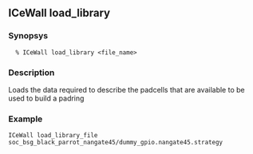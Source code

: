 ## ICeWall load_library
### Synopsys
```
  % ICeWall load_library <file_name>
```
### Description
Loads the data required to describe the padcells that are available to be used to build a padring
### Example
```
ICeWall load_library_file soc_bsg_black_parrot_nangate45/dummy_gpio.nangate45.strategy
```

